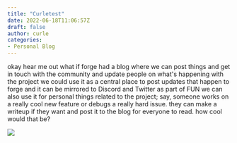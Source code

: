```yaml
---
title: "Curletest"
date: 2022-06-18T11:06:57Z
draft: false
author: curle
categories: 
- Personal Blog
---
```


okay hear me out
what if forge had a blog
where we can post things
and get in touch with the community
and update people on what's happening with the project
we could use it as a central place to post updates that happen to forge
and it can be mirrored to Discord and Twitter as part of FUN
we can also use it for personal things related to the project;
say, someone works on a really cool new feature or debugs a really hard issue.
they can make a writeup if they want and post it to the blog for everyone to read.
how cool would that be?

![](img/content/curletest/squirr.png)